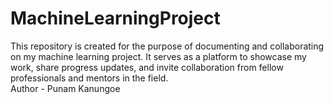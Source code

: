 # MachineLearningProject
This repository is created for the purpose of documenting and collaborating on my machine learning project. It serves as a platform to showcase my work, share progress updates, and invite collaboration from fellow professionals and mentors in the field.
<br>
Author - Punam Kanungoe
